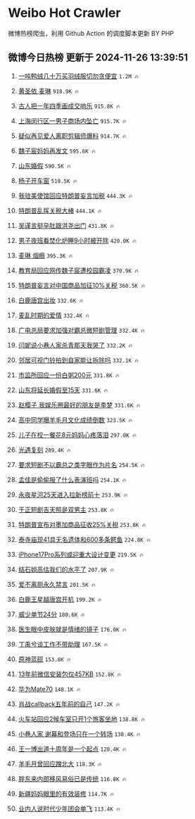# Weibo Hot Crawler 



微博热榜爬虫，利用 Github Action 的调度脚本更新 BY PHP 


## 微博今日热榜 更新于 2024-11-26 13:39:51 
1. [一吨鸭绒几十万买羽绒服切勿贪便宜](https://s.weibo.com/weibo?q=%23%E4%B8%80%E5%90%A8%E9%B8%AD%E7%BB%92%E5%87%A0%E5%8D%81%E4%B8%87%E4%B9%B0%E7%BE%BD%E7%BB%92%E6%9C%8D%E5%88%87%E5%8B%BF%E8%B4%AA%E4%BE%BF%E5%AE%9C%23&t=31&band_rank=1&Refer=top) `1.2M 🔥` 

1. [黄圣依 麦琳](https://s.weibo.com/weibo?q=%E9%BB%84%E5%9C%A3%E4%BE%9D%20%E9%BA%A6%E7%90%B3&t=31&band_rank=2&Refer=top) `918.9K 🔥` 

1. [古人把一年四季画成交响乐](https://s.weibo.com/weibo?q=%23%E5%8F%A4%E4%BA%BA%E6%8A%8A%E4%B8%80%E5%B9%B4%E5%9B%9B%E5%AD%A3%E7%94%BB%E6%88%90%E4%BA%A4%E5%93%8D%E4%B9%90%23&t=31&band_rank=3&Refer=top) `915.8K 🔥` 

1. [上海闵行区一男子商场内坠亡](https://s.weibo.com/weibo?q=%23%E4%B8%8A%E6%B5%B7%E9%97%B5%E8%A1%8C%E5%8C%BA%E4%B8%80%E7%94%B7%E5%AD%90%E5%95%86%E5%9C%BA%E5%86%85%E5%9D%A0%E4%BA%A1%23&t=31&band_rank=4&Refer=top) `915.7K 🔥` 

1. [疑似再见爱人离职剪辑师爆料](https://s.weibo.com/weibo?q=%23%E7%96%91%E4%BC%BC%E5%86%8D%E8%A7%81%E7%88%B1%E4%BA%BA%E7%A6%BB%E8%81%8C%E5%89%AA%E8%BE%91%E5%B8%88%E7%88%86%E6%96%99%23&t=31&band_rank=5&Refer=top) `914.7K 🔥` 

1. [魏子宸妈妈再发文](https://s.weibo.com/weibo?q=%23%E9%AD%8F%E5%AD%90%E5%AE%B8%E5%A6%88%E5%A6%88%E5%86%8D%E5%8F%91%E6%96%87%23&t=31&band_rank=6&Refer=top) `595.6K 🔥` 

1. [山东婚假](https://s.weibo.com/weibo?q=%E5%B1%B1%E4%B8%9C%E5%A9%9A%E5%81%87&t=31&band_rank=7&Refer=top) `590.5K 🔥` 

1. [杨子开车窗](https://s.weibo.com/weibo?q=%E6%9D%A8%E5%AD%90%E5%BC%80%E8%BD%A6%E7%AA%97&t=31&band_rank=8&Refer=top) `519.5K 🔥` 

1. [我驻美使馆回应特朗普妄言加税](https://s.weibo.com/weibo?q=%23%E6%88%91%E9%A9%BB%E7%BE%8E%E4%BD%BF%E9%A6%86%E5%9B%9E%E5%BA%94%E7%89%B9%E6%9C%97%E6%99%AE%E5%A6%84%E8%A8%80%E5%8A%A0%E7%A8%8E%23&t=31&band_rank=9&Refer=top) `444.3K 🔥` 

1. [特朗普乱挥关税大棒](https://s.weibo.com/weibo?q=%23%E7%89%B9%E6%9C%97%E6%99%AE%E4%B9%B1%E6%8C%A5%E5%85%B3%E7%A8%8E%E5%A4%A7%E6%A3%92%23&t=31&band_rank=10&Refer=top) `444.1K 🔥` 

1. [吴谨言挺孕肚跟洪尧出门](https://s.weibo.com/weibo?q=%23%E5%90%B4%E8%B0%A8%E8%A8%80%E6%8C%BA%E5%AD%95%E8%82%9A%E8%B7%9F%E6%B4%AA%E5%B0%A7%E5%87%BA%E9%97%A8%23&t=31&band_rank=11&Refer=top) `431.8K 🔥` 

1. [男子夜班看焚化炉睡9小时被开除](https://s.weibo.com/weibo?q=%23%E7%94%B7%E5%AD%90%E5%A4%9C%E7%8F%AD%E7%9C%8B%E7%84%9A%E5%8C%96%E7%82%89%E7%9D%A19%E5%B0%8F%E6%97%B6%E8%A2%AB%E5%BC%80%E9%99%A4%23&t=31&band_rank=12&Refer=top) `420.0K 🔥` 

1. [麦琳 烟瘾](https://s.weibo.com/weibo?q=%E9%BA%A6%E7%90%B3%20%E7%83%9F%E7%98%BE&t=31&band_rank=13&Refer=top) `395.3K 🔥` 

1. [教育局回应网传魏子宸遭校园霸凌](https://s.weibo.com/weibo?q=%23%E6%95%99%E8%82%B2%E5%B1%80%E5%9B%9E%E5%BA%94%E7%BD%91%E4%BC%A0%E9%AD%8F%E5%AD%90%E5%AE%B8%E9%81%AD%E6%A0%A1%E5%9B%AD%E9%9C%B8%E5%87%8C%23&t=31&band_rank=14&Refer=top) `370.9K 🔥` 

1. [特朗普妄言对中国商品加征10%关税](https://s.weibo.com/weibo?q=%23%E7%89%B9%E6%9C%97%E6%99%AE%E5%A6%84%E8%A8%80%E5%AF%B9%E4%B8%AD%E5%9B%BD%E5%95%86%E5%93%81%E5%8A%A0%E5%BE%8110%25%E5%85%B3%E7%A8%8E%23&t=31&band_rank=15&Refer=top) `360.5K 🔥` 

1. [白鹿唐宫出妆](https://s.weibo.com/weibo?q=%23%E7%99%BD%E9%B9%BF%E5%94%90%E5%AE%AB%E5%87%BA%E5%A6%86%23&t=31&band_rank=16&Refer=top) `332.6K 🔥` 

1. [麦乱时期的爱情](https://s.weibo.com/weibo?q=%E9%BA%A6%E4%B9%B1%E6%97%B6%E6%9C%9F%E7%9A%84%E7%88%B1%E6%83%85&t=31&band_rank=17&Refer=top) `332.4K 🔥` 

1. [广电总局要求加强对霸总微短剧管理](https://s.weibo.com/weibo?q=%23%E5%B9%BF%E7%94%B5%E6%80%BB%E5%B1%80%E8%A6%81%E6%B1%82%E5%8A%A0%E5%BC%BA%E5%AF%B9%E9%9C%B8%E6%80%BB%E5%BE%AE%E7%9F%AD%E5%89%A7%E7%AE%A1%E7%90%86%23&t=31&band_rank=18&Refer=top) `332.4K 🔥` 

1. [闫妮说小巷人家杀青那天我哭了](https://s.weibo.com/weibo?q=%23%E9%97%AB%E5%A6%AE%E8%AF%B4%E5%B0%8F%E5%B7%B7%E4%BA%BA%E5%AE%B6%E6%9D%80%E9%9D%92%E9%82%A3%E5%A4%A9%E6%88%91%E5%93%AD%E4%BA%86%23&t=31&band_rank=19&Refer=top) `332.2K 🔥` 

1. [邻居可视门铃拍到自家能让拆除吗](https://s.weibo.com/weibo?q=%23%E9%82%BB%E5%B1%85%E5%8F%AF%E8%A7%86%E9%97%A8%E9%93%83%E6%8B%8D%E5%88%B0%E8%87%AA%E5%AE%B6%E8%83%BD%E8%AE%A9%E6%8B%86%E9%99%A4%E5%90%97%23&t=31&band_rank=20&Refer=top) `332.1K 🔥` 

1. [市监所回应一份白粥200元](https://s.weibo.com/weibo?q=%23%E5%B8%82%E7%9B%91%E6%89%80%E5%9B%9E%E5%BA%94%E4%B8%80%E4%BB%BD%E7%99%BD%E7%B2%A5200%E5%85%83%23&t=31&band_rank=21&Refer=top) `331.8K 🔥` 

1. [山东将延长婚假至15天](https://s.weibo.com/weibo?q=%23%E5%B1%B1%E4%B8%9C%E5%B0%86%E5%BB%B6%E9%95%BF%E5%A9%9A%E5%81%87%E8%87%B315%E5%A4%A9%23&t=31&band_rank=22&Refer=top) `331.6K 🔥` 

1. [赵樱子 我娱乐圈最好的朋友是李梦](https://s.weibo.com/weibo?q=%E8%B5%B5%E6%A8%B1%E5%AD%90%20%E6%88%91%E5%A8%B1%E4%B9%90%E5%9C%88%E6%9C%80%E5%A5%BD%E7%9A%84%E6%9C%8B%E5%8F%8B%E6%98%AF%E6%9D%8E%E6%A2%A6&t=31&band_rank=23&Refer=top) `331.6K 🔥` 

1. [高中同学曝羊毛月文化成绩倒数](https://s.weibo.com/weibo?q=%23%E9%AB%98%E4%B8%AD%E5%90%8C%E5%AD%A6%E6%9B%9D%E7%BE%8A%E6%AF%9B%E6%9C%88%E6%96%87%E5%8C%96%E6%88%90%E7%BB%A9%E5%80%92%E6%95%B0%23&t=31&band_rank=24&Refer=top) `323.5K 🔥` 

1. [儿子在校一餐花8元妈妈心疼落泪](https://s.weibo.com/weibo?q=%23%E5%84%BF%E5%AD%90%E5%9C%A8%E6%A0%A1%E4%B8%80%E9%A4%90%E8%8A%B18%E5%85%83%E5%A6%88%E5%A6%88%E5%BF%83%E7%96%BC%E8%90%BD%E6%B3%AA%23&t=31&band_rank=25&Refer=top) `297.0K 🔥` 

1. [光遇复刻](https://s.weibo.com/weibo?q=%E5%85%89%E9%81%87%E5%A4%8D%E5%88%BB&t=31&band_rank=26&Refer=top) `289.4K 🔥` 

1. [要求短剧不以霸总之类字眼作为片名](https://s.weibo.com/weibo?q=%23%E8%A6%81%E6%B1%82%E7%9F%AD%E5%89%A7%E4%B8%8D%E4%BB%A5%E9%9C%B8%E6%80%BB%E4%B9%8B%E7%B1%BB%E5%AD%97%E7%9C%BC%E4%BD%9C%E4%B8%BA%E7%89%87%E5%90%8D%23&t=31&band_rank=27&Refer=top) `254.5K 🔥` 

1. [孟佳是偷偷报了什么表演班吗](https://s.weibo.com/weibo?q=%E5%AD%9F%E4%BD%B3%E6%98%AF%E5%81%B7%E5%81%B7%E6%8A%A5%E4%BA%86%E4%BB%80%E4%B9%88%E8%A1%A8%E6%BC%94%E7%8F%AD%E5%90%97&t=31&band_rank=28&Refer=top) `254.1K 🔥` 

1. [永夜星河25天进入拉新榜前十](https://s.weibo.com/weibo?q=%23%E6%B0%B8%E5%A4%9C%E6%98%9F%E6%B2%B325%E5%A4%A9%E8%BF%9B%E5%85%A5%E6%8B%89%E6%96%B0%E6%A6%9C%E5%89%8D%E5%8D%81%23&t=31&band_rank=29&Refer=top) `253.9K 🔥` 

1. [于正短剧吉天照是双男主](https://s.weibo.com/weibo?q=%23%E4%BA%8E%E6%AD%A3%E7%9F%AD%E5%89%A7%E5%90%89%E5%A4%A9%E7%85%A7%E6%98%AF%E5%8F%8C%E7%94%B7%E4%B8%BB%23&t=31&band_rank=30&Refer=top) `253.8K 🔥` 

1. [特朗普宣布对墨加商品征收25%关税](https://s.weibo.com/weibo?q=%23%E7%89%B9%E6%9C%97%E6%99%AE%E5%AE%A3%E5%B8%83%E5%AF%B9%E5%A2%A8%E5%8A%A0%E5%95%86%E5%93%81%E5%BE%81%E6%94%B625%25%E5%85%B3%E7%A8%8E%23&t=31&band_rank=31&Refer=top) `253.8K 🔥` 

1. [泰寺庙现41具无名遗体和600多条鳄鱼](https://s.weibo.com/weibo?q=%23%E6%B3%B0%E5%AF%BA%E5%BA%99%E7%8E%B041%E5%85%B7%E6%97%A0%E5%90%8D%E9%81%97%E4%BD%93%E5%92%8C600%E5%A4%9A%E6%9D%A1%E9%B3%84%E9%B1%BC%23&t=31&band_rank=32&Refer=top) `224.8K 🔥` 

1. [iPhone17Pro系列或迎重大设计变更](https://s.weibo.com/weibo?q=%23iPhone17Pro%E7%B3%BB%E5%88%97%E6%88%96%E8%BF%8E%E9%87%8D%E5%A4%A7%E8%AE%BE%E8%AE%A1%E5%8F%98%E6%9B%B4%23&t=31&band_rank=33&Refer=top) `219.5K 🔥` 

1. [结石姐高估我们的水平了](https://s.weibo.com/weibo?q=%E7%BB%93%E7%9F%B3%E5%A7%90%E9%AB%98%E4%BC%B0%E6%88%91%E4%BB%AC%E7%9A%84%E6%B0%B4%E5%B9%B3%E4%BA%86&t=31&band_rank=34&Refer=top) `207.9K 🔥` 

1. [爱不离厕永久禁言](https://s.weibo.com/weibo?q=%23%E7%88%B1%E4%B8%8D%E7%A6%BB%E5%8E%95%E6%B0%B8%E4%B9%85%E7%A6%81%E8%A8%80%23&t=31&band_rank=35&Refer=top) `201.5K 🔥` 

1. [白鹿王星越唐宫开机](https://s.weibo.com/weibo?q=%23%E7%99%BD%E9%B9%BF%E7%8E%8B%E6%98%9F%E8%B6%8A%E5%94%90%E5%AE%AB%E5%BC%80%E6%9C%BA%23&t=31&band_rank=36&Refer=top) `199.2K 🔥` 

1. [威少单节24分](https://s.weibo.com/weibo?q=%23%E5%A8%81%E5%B0%91%E5%8D%95%E8%8A%8224%E5%88%86%23&t=31&band_rank=37&Refer=top) `180.6K 🔥` 

1. [医生眼中皮肤就是情绪的镜子](https://s.weibo.com/weibo?q=%23%E5%8C%BB%E7%94%9F%E7%9C%BC%E4%B8%AD%E7%9A%AE%E8%82%A4%E5%B0%B1%E6%98%AF%E6%83%85%E7%BB%AA%E7%9A%84%E9%95%9C%E5%AD%90%23&t=31&band_rank=38&Refer=top) `176.0K 🔥` 

1. [丁禹兮谈工作不带助理](https://s.weibo.com/weibo?q=%23%E4%B8%81%E7%A6%B9%E5%85%AE%E8%B0%88%E5%B7%A5%E4%BD%9C%E4%B8%8D%E5%B8%A6%E5%8A%A9%E7%90%86%23&t=31&band_rank=39&Refer=top) `167.5K 🔥` 

1. [原神蓝砚](https://s.weibo.com/weibo?q=%23%E5%8E%9F%E7%A5%9E%E8%93%9D%E7%A0%9A%23&t=31&band_rank=40&Refer=top) `153.8K 🔥` 

1. [13年前微信安装包仅457KB](https://s.weibo.com/weibo?q=%2313%E5%B9%B4%E5%89%8D%E5%BE%AE%E4%BF%A1%E5%AE%89%E8%A3%85%E5%8C%85%E4%BB%85457KB%23&t=31&band_rank=41&Refer=top) `152.8K 🔥` 

1. [华为Mate70](https://s.weibo.com/weibo?q=%23%E5%8D%8E%E4%B8%BAMate70%23&t=31&band_rank=42&Refer=top) `148.1K 🔥` 

1. [肖战callback五年前的自己](https://s.weibo.com/weibo?q=%23%E8%82%96%E6%88%98callback%E4%BA%94%E5%B9%B4%E5%89%8D%E7%9A%84%E8%87%AA%E5%B7%B1%23&t=31&band_rank=43&Refer=top) `147.2K 🔥` 

1. [火车站回应2候车室只开1个旅客坐地](https://s.weibo.com/weibo?q=%23%E7%81%AB%E8%BD%A6%E7%AB%99%E5%9B%9E%E5%BA%942%E5%80%99%E8%BD%A6%E5%AE%A4%E5%8F%AA%E5%BC%801%E4%B8%AA%E6%97%85%E5%AE%A2%E5%9D%90%E5%9C%B0%23&t=31&band_rank=44&Refer=top) `138.8K 🔥` 

1. [小巷人家 谢幕和登场只在一个转场](https://s.weibo.com/weibo?q=%E5%B0%8F%E5%B7%B7%E4%BA%BA%E5%AE%B6%20%E8%B0%A2%E5%B9%95%E5%92%8C%E7%99%BB%E5%9C%BA%E5%8F%AA%E5%9C%A8%E4%B8%80%E4%B8%AA%E8%BD%AC%E5%9C%BA&t=31&band_rank=45&Refer=top) `138.4K 🔥` 

1. [王一博出道十周年是一个起点](https://s.weibo.com/weibo?q=%23%E7%8E%8B%E4%B8%80%E5%8D%9A%E5%87%BA%E9%81%93%E5%8D%81%E5%91%A8%E5%B9%B4%E6%98%AF%E4%B8%80%E4%B8%AA%E8%B5%B7%E7%82%B9%23&t=31&band_rank=46&Refer=top) `120.4K 🔥` 

1. [羊毛月曾回应蹭北大](https://s.weibo.com/weibo?q=%23%E7%BE%8A%E6%AF%9B%E6%9C%88%E6%9B%BE%E5%9B%9E%E5%BA%94%E8%B9%AD%E5%8C%97%E5%A4%A7%23&t=31&band_rank=47&Refer=top) `118.3K 🔥` 

1. [胖东来内部移风易俗已是传统](https://s.weibo.com/weibo?q=%23%E8%83%96%E4%B8%9C%E6%9D%A5%E5%86%85%E9%83%A8%E7%A7%BB%E9%A3%8E%E6%98%93%E4%BF%97%E5%B7%B2%E6%98%AF%E4%BC%A0%E7%BB%9F%23&t=31&band_rank=48&Refer=top) `116.8K 🔥` 

1. [新疆妈妈眼里的有效装修](https://s.weibo.com/weibo?q=%E6%96%B0%E7%96%86%E5%A6%88%E5%A6%88%E7%9C%BC%E9%87%8C%E7%9A%84%E6%9C%89%E6%95%88%E8%A3%85%E4%BF%AE&t=31&band_rank=49&Refer=top) `114.7K 🔥` 

1. [业内人说时代少年团会单飞](https://s.weibo.com/weibo?q=%23%E4%B8%9A%E5%86%85%E4%BA%BA%E8%AF%B4%E6%97%B6%E4%BB%A3%E5%B0%91%E5%B9%B4%E5%9B%A2%E4%BC%9A%E5%8D%95%E9%A3%9E%23&t=31&band_rank=50&Refer=top) `113.4K 🔥` 

